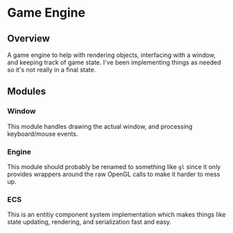 # Game Engine

## Overview
A game engine to help with rendering objects, interfacing with a window, and keeping track of game state. I've been implementing things as needed so it's not really in a final state.

## Modules
### Window
This module handles drawing the actual window, and processing keyboard/mouse events.

### Engine
This module should probably be renamed to something like `gl` since it only provides wrappers around the raw OpenGL calls to make it harder to mess up.

### ECS
This is an entitiy component system implementation which makes things like state updating, rendering, and serialization fast and easy.
